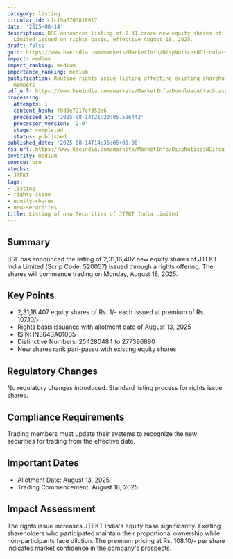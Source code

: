 ```yaml
---
category: listing
circular_id: cfc19a6703818617
date: '2025-08-14'
description: BSE announces listing of 2.31 crore new equity shares of JTEKT India
  Limited issued on rights basis, effective August 18, 2025.
draft: false
guid: https://www.bseindia.com/markets/MarketInfo/DispNoticesNCirculars.aspx?Noticeid={8B74E886-54FA-42A8-8EC8-A6584D48FD54}&noticeno=20250814-57&dt=08/14/2025&icount=57&totcount=67&flag=0
impact: medium
impact_ranking: medium
importance_ranking: medium
justification: Routine rights issue listing affecting existing shareholders and trading
  members
pdf_url: https://www.bseindia.com/markets/MarketInfo/DownloadAttach.aspx?id=20250814-57&attachedId=
processing:
  attempts: 1
  content_hash: f0d3e7217cf352c6
  processed_at: '2025-08-14T21:20:05.596442'
  processor_version: '2.0'
  stage: completed
  status: published
published_date: '2025-08-14T14:36:05+00:00'
rss_url: https://www.bseindia.com/markets/MarketInfo/DispNoticesNCirculars.aspx?Noticeid={8B74E886-54FA-42A8-8EC8-A6584D48FD54}&noticeno=20250814-57&dt=08/14/2025&icount=57&totcount=67&flag=0
severity: medium
source: bse
stocks:
- JTEKT
tags:
- listing
- rights-issue
- equity-shares
- new-securities
title: Listing of new Securities of JTEKT India Limited
---
```


## Summary

BSE has announced the listing of 2,31,16,407 new equity shares of JTEKT India Limited (Scrip Code: 520057) issued through a rights offering. The shares will commence trading on Monday, August 18, 2025.

## Key Points

- 2,31,16,407 equity shares of Rs. 1/- each issued at premium of Rs. 107.10/-
- Rights basis issuance with allotment date of August 13, 2025
- ISIN: INE643A01035
- Distinctive Numbers: 254280484 to 277396890
- New shares rank pari-passu with existing equity shares

## Regulatory Changes

No regulatory changes introduced. Standard listing process for rights issue shares.

## Compliance Requirements

Trading members must update their systems to recognize the new securities for trading from the effective date.

## Important Dates

- Allotment Date: August 13, 2025
- Trading Commencement: August 18, 2025

## Impact Assessment

The rights issue increases JTEKT India's equity base significantly. Existing shareholders who participated maintain their proportional ownership while non-participants face dilution. The premium pricing at Rs. 108.10/- per share indicates market confidence in the company's prospects.